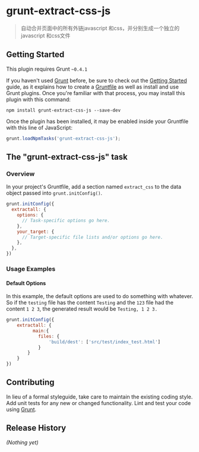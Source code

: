 # grunt-extract-css-js

> 自动合并页面中的所有外链javascript 和css，并分别生成一个独立的javascript 和css文件

## Getting Started
This plugin requires Grunt `~0.4.1`

If you haven't used [Grunt](http://gruntjs.com/) before, be sure to check out the [Getting Started](http://gruntjs.com/getting-started) guide, as it explains how to create a [Gruntfile](http://gruntjs.com/sample-gruntfile) as well as install and use Grunt plugins. Once you're familiar with that process, you may install this plugin with this command:

```shell
npm install grunt-extract-css-js --save-dev
```

Once the plugin has been installed, it may be enabled inside your Gruntfile with this line of JavaScript:

```js
grunt.loadNpmTasks('grunt-extract-css-js');
```

## The "grunt-extract-css-js" task

### Overview
In your project's Gruntfile, add a section named `extract_css` to the data object passed into `grunt.initConfig()`.

```js
grunt.initConfig({
  extractall: {
    options: {
      // Task-specific options go here.
    },
    your_target: {
      // Target-specific file lists and/or options go here.
    },
  },
})
```


### Usage Examples

#### Default Options
In this example, the default options are used to do something with whatever. So if the `testing` file has the content `Testing` and the `123` file had the content `1 2 3`, the generated result would be `Testing, 1 2 3.`

```js
grunt.initConfig({
	extractall: {
	      main:{
	        files: {
	            'build/dest': ['src/test/index_test.html']
	        }
	    }
	}
})
```

## Contributing
In lieu of a formal styleguide, take care to maintain the existing coding style. Add unit tests for any new or changed functionality. Lint and test your code using [Grunt](http://gruntjs.com/).

## Release History
_(Nothing yet)_
